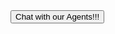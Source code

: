 <html>
  <script type='text/javascript'>
		function initEmbeddedMessaging() {
			try {
				embeddedservice_bootstrap.settings.language = 'en_US'; // For example, enter 'en' or 'en-US'
	
				embeddedservice_bootstrap.init(
					'00D8Z000000sp44',
					'Messaging_for_In_App_and_Web_GitHub',
					'https://infallibletechiemiaw.my.site.com/ESWMessagingforInAppa1676392506026',
					{
						scrt2URL: 'https://infallibletechiemiaw.my.salesforce-scrt.com'
					}
				);
			} catch (err) {
				console.error('Error loading Embedded Messaging: ', err);
			}
		};
  </script>
  <script type='text/javascript' src='https://infallibletechiemiaw.my.site.com/ESWMessagingforInAppa1676392506026/assets/js/bootstrap.min.js'></script>
  
  <button id="launchChatButton" onclick="launchChat()">
  	Chat with our Agents!!!
  </button>
  
  <script>
      function launchChat() {
	  initEmbeddedMessaging();
          embeddedservice_bootstrap.utilAPI.launchChat()
              .then(() => {
	      	  console.log(
		      'Inside Launch Chat'
		  );
              }).catch(() => {
	      	  console.log(
		      'Inside Launch Chat catch Block'
		  );
              }).finally(() => {
	      	  console.log(
		      'Inside Launch Chat finally Block'
		  );
              });
      }
  </script>
</html>
